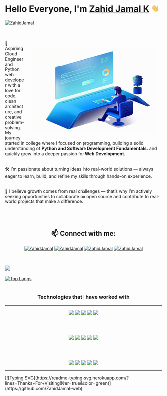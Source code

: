 <h1>Hello Everyone, I'm <a href="https://github.com/ZahidJamal-web/">Zahid Jamal K</a> <img  src="https://raw.githubusercontent.com/ABSphreak/ABSphreak/master/gifs/Hi.gif" width="25px"></h1>

<p align="left"> <img src="https://komarev.com/ghpvc/?username=ZahidJamal-web&label=Profile%20views&color=0e75b6&style=flat" alt="ZahidJamal" /> </p>
<br>

<br>
  <img align="right" style="margin: 20px 20px 20px 20px" alt="GIF" src="giffy.gif" width="400" height="280">
   👋 Aspiriing Cloud Engineer and Python web developer with a love for code, clean architecture, and creative problem-solving. My journey started in college where I focused on programming, building a solid understanding of <b>Python and Software Development Fundamentals.</b> and quickly grew into a deeper passion for <b>Web Development.</b><br><br>

🛠️ I’m passionate about turning ideas into real-world solutions — always eager to learn, build, and refine my skills through hands-on experience.<br><br>

🌱 I believe growth comes from real challenges — that’s why I’m actively seeking opportunities to collaborate on open source and contribute to real-world projects that make a difference.<br><br></div>
  <br><br>
<h2 align="center">📫 Connect with me:</h2>
<p align="center">
<a href="https://linkedin.com/in/zahid-jamal" target="blank"><img align="center" src="https://raw.githubusercontent.com/rahuldkjain/github-profile-readme-generator/master/src/images/icons/Social/linked-in-alt.svg" alt="ZahidJamal" height="30" width="40" /></a>
<a href="https://www.facebook.com/profile.php?id=100083401672251&mibextid=ZbWKwL" target="blank"><img align="center" src="https://raw.githubusercontent.com/rahuldkjain/github-profile-readme-generator/master/src/images/icons/Social/facebook.svg" alt="ZahidJamal" height="30" width="40" /></a>
<a href="https://instagram.com/zahi.djamal786" target="blank"><img align="center" src="https://raw.githubusercontent.com/rahuldkjain/github-profile-readme-generator/master/src/images/icons/Social/instagram.svg" alt="ZahidJamal" height="30" width="40" /></a>
<a href="https://www.youtube.com/@Zahidjamal4027" target="blank"><img align="center" src="https://raw.githubusercontent.com/rahuldkjain/github-profile-readme-generator/master/src/images/icons/Social/youtube.svg" alt="ZahidJamal" height="30" width="40" /></a>
</p>
<br><br>
<img src = "https://github-readme-stats.vercel.app/api?username=ZahidJamal-web&show_icons=true&theme=dark" width = 500>

[![Top Langs](https://github-readme-stats.vercel.app/api/top-langs/?username=ZahidJamal-web&theme=dark)](https://github.com/ZahidJamal-web/github-readme-stats)
<br><br>
<h3 align="center">Technologies that I have worked with</h3>
<hr>

<p align="center">
<img src="https://img.shields.io/badge/python%20-%234b8bbe.svg?&style=for-the-badge&logo=python&logoColor=white" />
<img src="https://img.shields.io/badge/c%20-%230080ff.svg?&style=for-the-badge&logo=c&logoColor=white" />
<img src="https://img.shields.io/badge/HTML-%23E34F26.svg?&style=for-the-badge&logo=html5&logoColor=white" />
<img src="https://img.shields.io/badge/CSS-%231572B6.svg?&style=for-the-badge&logo=css3&logoColor=white" />
<img src="https://img.shields.io/badge/javascript%20-%23323330.svg?&style=for-the-badge&logo=javascript&logoColor=%23F7DF1E" />
</p>
<br>
<br>

<p align="center">
<img src="https://img.shields.io/badge/azure-%230072C6.svg?style=for-the-badge&logo=microsoftazure&logoColor=white" />
<img src="https://img.shields.io/badge/devops-%23007ACC.svg?&style=for-the-badge&logo=devops&logoColor=white" />
<img src="https://img.shields.io/badge/docker%20-%230db7ed.svg?&style=for-the-badge&logo=docker&logoColor=white"/>
<img src="https://img.shields.io/badge/django%20-%23092e20.svg?&style=for-the-badge&logo=django&logoColor=white" />
<img src="https://img.shields.io/badge/bootstrap-%237952b3.svg?&style=for-the-badge&logo=bootstrap&logoColor=white" />
</p>
<br>
<br>

<p align="center">
<img src="https://img.shields.io/badge/Linux-FCC624?style=for-the-badge&logo=linux&logoColor=black" />
<img src="https://img.shields.io/badge/mongodb-%234ea94b.svg?&style=for-the-badge&logo=mongodb&logoColor=white" />
<img src="https://img.shields.io/badge/SQL-%230074C1.svg?&style=for-the-badge&logo=postgresql&logoColor=white" />
<img src="https://img.shields.io/badge/git%20-%23F05033.svg?&style=for-the-badge&logo=git&logoColor=white" />
<img src="https://img.shields.io/badge/github%20-%23121011.svg?&style=for-the-badge&logo=github&logoColor=white" />
</p>
<hr>
[![Typing SVG](https://readme-typing-svg.herokuapp.com/?lines=Thanks+For+Visiting!!&center=true&color=green)](https://github.com/ZahidJamal-web)
